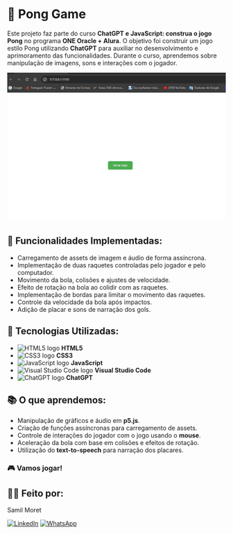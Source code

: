 # 🏓 Pong Game

Este projeto faz parte do curso **ChatGPT e JavaScript: construa o jogo Pong** no programa **ONE Oracle + Alura**. O objetivo foi construir um jogo estilo Pong utilizando **ChatGPT** para auxiliar no desenvolvimento e aprimoramento das funcionalidades. Durante o curso, aprendemos sobre manipulação de imagens, sons e interações com o jogador.

![Demonstração do jogo Pong](https://github.com/SamilMoret/jogo_pong/blob/main/Jogo_Pong_Vi.gif)

## 🚀 Funcionalidades Implementadas:
- Carregamento de assets de imagem e áudio de forma assíncrona.
- Implementação de duas raquetes controladas pelo jogador e pelo computador.
- Movimento da bola, colisões e ajustes de velocidade.
- Efeito de rotação na bola ao colidir com as raquetes.
- Implementação de bordas para limitar o movimento das raquetes.
- Controle da velocidade da bola após impactos.
- Adição de placar e sons de narração dos gols.

## 🔧 Tecnologias Utilizadas:
- ![HTML5 logo](https://img.shields.io/badge/-HTML5-E34F26?style=flat&logo=html5&logoColor=white) **HTML5**
- ![CSS3 logo](https://img.shields.io/badge/-CSS3-1572B6?style=flat&logo=css3&logoColor=white) **CSS3**
- ![JavaScript logo](https://img.shields.io/badge/-JavaScript-F7DF1E?style=flat&logo=javascript&logoColor=black) **JavaScript**
- ![Visual Studio Code logo](https://img.shields.io/badge/-VSCode-007ACC?style=flat&logo=visual-studio-code&logoColor=white) **Visual Studio Code**
- ![ChatGPT logo](https://img.shields.io/badge/-ChatGPT-00C853?style=flat&logo=openai&logoColor=white) **ChatGPT**

## 📚 O que aprendemos:
- Manipulação de gráficos e áudio em **p5.js**.
- Criação de funções assíncronas para carregamento de assets.
- Controle de interações do jogador com o jogo usando o **mouse**.
- Aceleração da bola com base em colisões e efeitos de rotação.
- Utilização do **text-to-speech** para narração dos placares.


### 🎮 **Vamos jogar!**

## 🧑‍💻 Feito por:
Samil Moret

[![LinkedIn](https://img.icons8.com/color/48/linkedin.png)](https://www.linkedin.com/in/samilmoret/)
[![WhatsApp](https://img.icons8.com/color/48/whatsapp--v1.png)](https://linkwhats.app/f27e11)


